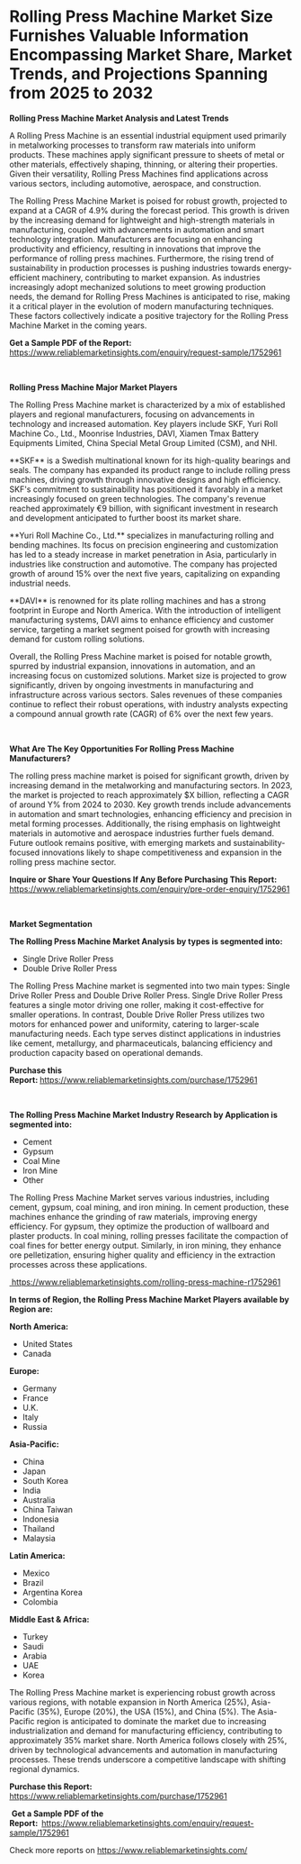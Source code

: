 <p><h1>Rolling Press Machine Market Size Furnishes Valuable Information Encompassing Market Share, Market Trends, and Projections Spanning from 2025 to 2032</h1></p><p><strong>Rolling Press Machine Market Analysis and Latest Trends</strong></p>
<p><p>A Rolling Press Machine is an essential industrial equipment used primarily in metalworking processes to transform raw materials into uniform products. These machines apply significant pressure to sheets of metal or other materials, effectively shaping, thinning, or altering their properties. Given their versatility, Rolling Press Machines find applications across various sectors, including automotive, aerospace, and construction.</p><p>The Rolling Press Machine Market is poised for robust growth, projected to expand at a CAGR of 4.9% during the forecast period. This growth is driven by the increasing demand for lightweight and high-strength materials in manufacturing, coupled with advancements in automation and smart technology integration. Manufacturers are focusing on enhancing productivity and efficiency, resulting in innovations that improve the performance of rolling press machines. Furthermore, the rising trend of sustainability in production processes is pushing industries towards energy-efficient machinery, contributing to market expansion. As industries increasingly adopt mechanized solutions to meet growing production needs, the demand for Rolling Press Machines is anticipated to rise, making it a critical player in the evolution of modern manufacturing techniques. These factors collectively indicate a positive trajectory for the Rolling Press Machine Market in the coming years.</p></p>
<p><strong>Get a Sample PDF of the Report:&nbsp;</strong> <a href="https://www.reliablemarketinsights.com/enquiry/request-sample/1752961?utm_campaign=1887&utm_medium=2&utm_source=Github&utm_content=ia&utm_term=20022025&utm_id=rolling-press-machine">https://www.reliablemarketinsights.com/enquiry/request-sample/1752961</a></p>
<p>&nbsp;</p>
<p><strong>Rolling Press Machine Major Market Players</strong></p>
<p><p>The Rolling Press Machine market is characterized by a mix of established players and regional manufacturers, focusing on advancements in technology and increased automation. Key players include SKF, Yuri Roll Machine Co., Ltd., Moonrise Industries, DAVI, Xiamen Tmax Battery Equipments Limited, China Special Metal Group Limited (CSM), and NHI.</p><p>**SKF** is a Swedish multinational known for its high-quality bearings and seals. The company has expanded its product range to include rolling press machines, driving growth through innovative designs and high efficiency. SKF's commitment to sustainability has positioned it favorably in a market increasingly focused on green technologies. The company's revenue reached approximately €9 billion, with significant investment in research and development anticipated to further boost its market share.</p><p>**Yuri Roll Machine Co., Ltd.** specializes in manufacturing rolling and bending machines. Its focus on precision engineering and customization has led to a steady increase in market penetration in Asia, particularly in industries like construction and automotive. The company has projected growth of around 15% over the next five years, capitalizing on expanding industrial needs.</p><p>**DAVI** is renowned for its plate rolling machines and has a strong footprint in Europe and North America. With the introduction of intelligent manufacturing systems, DAVI aims to enhance efficiency and customer service, targeting a market segment poised for growth with increasing demand for custom rolling solutions.</p><p>Overall, the Rolling Press Machine market is poised for notable growth, spurred by industrial expansion, innovations in automation, and an increasing focus on customized solutions. Market size is projected to grow significantly, driven by ongoing investments in manufacturing and infrastructure across various sectors. Sales revenues of these companies continue to reflect their robust operations, with industry analysts expecting a compound annual growth rate (CAGR) of 6% over the next few years.</p></p>
<p>&nbsp;</p>
<p><strong>What Are The Key Opportunities For Rolling Press Machine Manufacturers?</strong></p>
<p><p>The rolling press machine market is poised for significant growth, driven by increasing demand in the metalworking and manufacturing sectors. In 2023, the market is projected to reach approximately $X billion, reflecting a CAGR of around Y% from 2024 to 2030. Key growth trends include advancements in automation and smart technologies, enhancing efficiency and precision in metal forming processes. Additionally, the rising emphasis on lightweight materials in automotive and aerospace industries further fuels demand. Future outlook remains positive, with emerging markets and sustainability-focused innovations likely to shape competitiveness and expansion in the rolling press machine sector.</p></p>
<p><strong>Inquire or Share Your Questions If Any Before Purchasing This Report:</strong> <a href="https://www.reliablemarketinsights.com/enquiry/pre-order-enquiry/1752961?utm_campaign=1887&utm_medium=2&utm_source=Github&utm_content=ia&utm_term=20022025&utm_id=rolling-press-machine">https://www.reliablemarketinsights.com/enquiry/pre-order-enquiry/1752961</a></p>
<p>&nbsp;</p>
<p><strong>Market Segmentation</strong></p>
<p><strong>The Rolling Press Machine Market Analysis by types is segmented into:</strong></p>
<p><ul><li>Single Drive Roller Press</li><li>Double Drive Roller Press</li></ul></p>
<p><p>The Rolling Press Machine market is segmented into two main types: Single Drive Roller Press and Double Drive Roller Press. Single Drive Roller Press features a single motor driving one roller, making it cost-effective for smaller operations. In contrast, Double Drive Roller Press utilizes two motors for enhanced power and uniformity, catering to larger-scale manufacturing needs. Each type serves distinct applications in industries like cement, metallurgy, and pharmaceuticals, balancing efficiency and production capacity based on operational demands.</p></p>
<p><strong>Purchase this Report:&nbsp;</strong><a href="https://www.reliablemarketinsights.com/purchase/1752961?utm_campaign=1887&utm_medium=2&utm_source=Github&utm_content=ia&utm_term=20022025&utm_id=rolling-press-machine">https://www.reliablemarketinsights.com/purchase/1752961</a></p>
<p>&nbsp;</p>
<p><strong>The Rolling Press Machine Market Industry Research by Application is segmented into:</strong></p>
<p><ul><li>Cement</li><li>Gypsum</li><li>Coal Mine</li><li>Iron Mine</li><li>Other</li></ul></p>
<p><p>The Rolling Press Machine Market serves various industries, including cement, gypsum, coal mining, and iron mining. In cement production, these machines enhance the grinding of raw materials, improving energy efficiency. For gypsum, they optimize the production of wallboard and plaster products. In coal mining, rolling presses facilitate the compaction of coal fines for better energy output. Similarly, in iron mining, they enhance ore pelletization, ensuring higher quality and efficiency in the extraction processes across these applications.</p></p>
<p><a href="https://www.reliablemarketinsights.com/rolling-press-machine-r1752961?utm_campaign=1887&utm_medium=2&utm_source=Github&utm_content=ia&utm_term=20022025&utm_id=rolling-press-machine">&nbsp;https://www.reliablemarketinsights.com/rolling-press-machine-r1752961</a></p>
<p><strong>In terms of Region, the Rolling Press Machine Market Players available by Region are:</strong></p>
<p>
    <p> <strong> North America: </strong>
        <ul>
            <li>United States</li>
            <li>Canada</li>
        </ul>
        </p> 
    <p> <strong> Europe: </strong>
        <ul>
            <li>Germany</li>
            <li>France</li>
            <li>U.K.</li>
            <li>Italy</li>
            <li>Russia</li>
        </ul>
        </p> 
    <p> <strong> Asia-Pacific: </strong>
        <ul>
            <li>China</li>
            <li>Japan</li>
            <li>South Korea</li>
            <li>India</li>
            <li>Australia</li>
            <li>China Taiwan</li>
            <li>Indonesia</li>
            <li>Thailand</li>
            <li>Malaysia</li>
        </ul>
        </p> 
    <p> <strong> Latin America: </strong>
        <ul>
            <li>Mexico</li>
            <li>Brazil</li>
            <li>Argentina Korea</li>
            <li>Colombia</li>
        </ul>
        </p> 
    <p> <strong> Middle East & Africa: </strong>
        <ul>
            <li>Turkey</li>
            <li>Saudi</li>
            <li>Arabia</li>
            <li>UAE</li>
            <li>Korea</li>
        </ul>
    </p>
    </p>
<p><p>The Rolling Press Machine market is experiencing robust growth across various regions, with notable expansion in North America (25%), Asia-Pacific (35%), Europe (20%), the USA (15%), and China (5%). The Asia-Pacific region is anticipated to dominate the market due to increasing industrialization and demand for manufacturing efficiency, contributing to approximately 35% market share. North America follows closely with 25%, driven by technological advancements and automation in manufacturing processes. These trends underscore a competitive landscape with shifting regional dynamics.</p></p>
<p><strong>Purchase this Report: </strong><a href="https://www.reliablemarketinsights.com/purchase/1752961?utm_campaign=1887&utm_medium=2&utm_source=Github&utm_content=ia&utm_term=20022025&utm_id=rolling-press-machine">https://www.reliablemarketinsights.com/purchase/1752961</a></p>
<p>&nbsp;<strong>Get a Sample PDF of the Report:&nbsp;&nbsp;</strong><a href="https://www.reliablemarketinsights.com/enquiry/request-sample/1752961?utm_campaign=1887&utm_medium=2&utm_source=Github&utm_content=ia&utm_term=20022025&utm_id=rolling-press-machine">https://www.reliablemarketinsights.com/enquiry/request-sample/1752961</a></p>
<p><strong></strong></p>
<p>Check more reports on <a href="https://www.reliablemarketinsights.com/?utm_campaign=1887&utm_medium=2&utm_source=Github&utm_content=ia&utm_term=20022025&utm_id=rolling-press-machine">https://www.reliablemarketinsights.com/</a></p>
